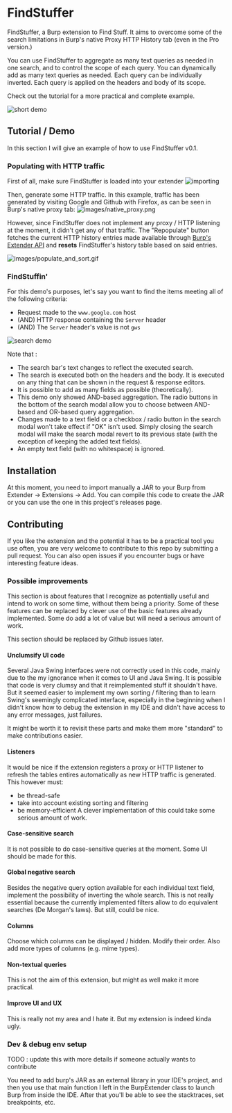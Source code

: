 # FindStuffer
FindStuffer, a Burp extension to Find Stuff. It aims to overcome some of the search limitations in Burp's native Proxy HTTP History tab (even in the Pro version.) 

You can use FindStuffer to aggregate as many text queries as needed in one search, and to control the scope of each query.  You can dynamically add as many text queries as needed. Each query can be individually inverted. Each query is applied on the headers and body of its scope.

Check out the tutorial for a more practical and complete example.

![short demo](images/search_demo_short.gif)

## Tutorial / Demo
In this section I will give an example of how to use FindStuffer v0.1.
### Populating with HTTP traffic
First of all, make sure FindStuffer is loaded into your extender
![importing](images/importing.gif)

Then, generate some HTTP traffic. In this example, traffic has been generated by visiting Google and Github with Firefox, as can be seen in Burp's native proxy tab:
![images/native_proxy.png](images/native_proxy.png "images/native_proxy.png")

However, since FindStuffer does not implement any proxy / HTTP listening at the moment, it didn't get any of that traffic. The "Repopulate" button fetches the current HTTP history entries made available through  [Burp's Extender API](https://portswigger.net/burp/extender/api/) and **resets** FindStuffer's history table based on said entries. 

![images/populate_and_sort.gif](images/populate_and_sort.gif)
### FindStuffin'
For this demo's purposes, let's say you want to find the items meeting all of the following criteria:
- Request made to the `www.google.com` host 
- (AND) HTTP response containing the `Server` header
- (AND) The `Server` header's value is not `gws`


![search demo](images/search_demo.gif)

Note that :
- The search bar's text changes to reflect the executed search.
- The search is executed both on the headers and the body. It is executed on any thing that can be shown in the request & response editors.
- It is possible to add as many fields as possible (theoretically).
- This demo only showed AND-based aggregation. The radio buttons in the bottom of the search modal allow you to choose between AND-based and OR-based query aggregation. 
- Changes made to a text field or a checkbox / radio button in the search modal won't take effect if "OK" isn't used. Simply closing the search modal will make the search modal revert to its previous state (with the exception of keeping the added text fields).
- An empty text field (with no whitespace) is ignored.

## Installation
At this moment, you need to import manually a JAR to your Burp from Extender → Extensions → Add. You can compile this code to create the JAR or you can use the one in this project's releases page. 

## Contributing
If you like the extension and the potential it has to be a practical tool you use often, you are very welcome to contribute to this repo by submitting a pull request. You can also open issues if you encounter bugs or have interesting feature ideas.

### Possible improvements
This section is about features that I recognize as potentially useful and intend to work on some time, without them being a priority. Some of these features can be replaced by clever use of the basic features already implemented. Some do add a lot of value but will need a serious amount of work.

This section should be replaced by Github issues later.
#### Unclumsify UI code
Several Java Swing interfaces were not correctly used in this code, mainly due to the my ignorance when it comes to UI and Java Swing. It is possible that code is very clumsy and that it reimplemented stuff it shouldn't have. But it seemed easier to implement my own sorting / filtering than to learn Swing's seemingly complicated interface, especially in the beginning when I didn't know how to debug the extension in my IDE and didn't have access to any error messages, just failures.

It might be worth it to revisit these parts and make them more "standard" to make contributions easier.
#### Listeners
It would be nice if the extension registers a proxy or HTTP listener to refresh the tables entires automatically as new HTTP traffic is generated. This however must:
- be thread-safe
- take into account existing sorting and filtering
- be memory-efficient
A clever implementation of this could take some serious amount of work.
#### Case-sensitive search
It is not possible to do case-sensitive queries at the moment. Some UI should be made for this.
#### Global negative search
Besides the negative query option available for each individual text field, implement the possibility of inverting the whole search. This is not really essential because the currently implemented filters allow to do equivalent searches (De Morgan's laws). But still, could be nice.
#### Columns
Choose which columns can be displayed / hidden. Modify their order. Also add more types of columns (e.g. mime types).
#### Non-textual queries
This is not the aim of this extension, but might as well make it more practical.
#### Improve UI and UX
This is really not my area and I hate it. But my extension is indeed kinda ugly.

### Dev & debug env setup
TODO : update this with more details if someone actually wants to contribute

You need to add burp's JAR as an external library in your IDE's project, and then you use that main function I left in the BurpExtender class to launch Burp from inside the IDE. After that you'll be able to see the stacktraces, set breakpoints, etc.
